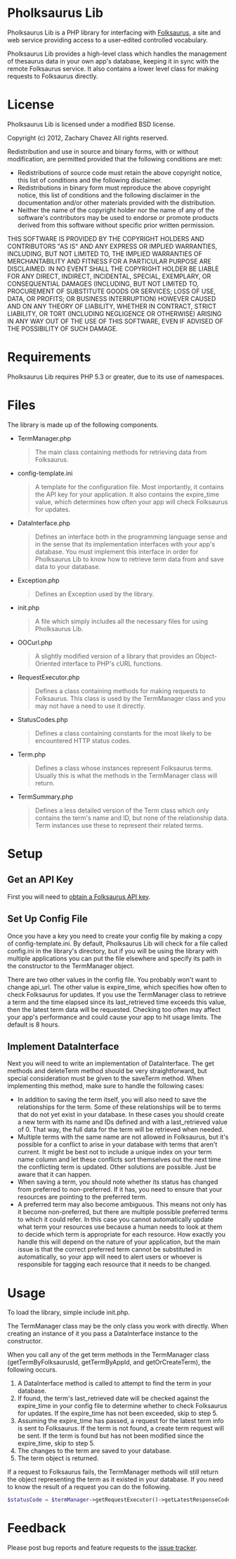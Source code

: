 Pholksaurus Lib
===============
Pholksaurus Lib is a PHP library for interfacing with [Folksaurus][], a site and
web service providing access to a user-edited controlled vocabulary.

[Folksaurus]: http://www.folksaurus.com

Pholksaurus Lib provides a high-level class which handles the management of
thesaurus data in your own app's database, keeping it in sync with the remote
Folksaurus service.  It also contains a lower level class for making requests
to Folksaurus directly.

License
=======
Pholksaurus Lib is licensed under a modified BSD license.

Copyright (c) 2012, Zachary Chavez
All rights reserved.

Redistribution and use in source and binary forms, with or without
modification, are permitted provided that the following conditions are met:
   * Redistributions of source code must retain the above copyright
     notice, this list of conditions and the following disclaimer.
   * Redistributions in binary form must reproduce the above copyright
     notice, this list of conditions and the following disclaimer in the
     documentation and/or other materials provided with the distribution.
   * Neither the name of the copyright holder nor the name of any of the
     software's contributors may be used to endorse or promote products
     derived from this software without specific prior written permission.

THIS SOFTWARE IS PROVIDED BY THE COPYRIGHT HOLDERS AND CONTRIBUTORS "AS IS" AND
ANY EXPRESS OR IMPLIED WARRANTIES, INCLUDING, BUT NOT LIMITED TO, THE IMPLIED
WARRANTIES OF MERCHANTABILITY AND FITNESS FOR A PARTICULAR PURPOSE ARE
DISCLAIMED. IN NO EVENT SHALL THE COPYRIGHT HOLDER BE LIABLE FOR ANY
DIRECT, INDIRECT, INCIDENTAL, SPECIAL, EXEMPLARY, OR CONSEQUENTIAL DAMAGES
(INCLUDING, BUT NOT LIMITED TO, PROCUREMENT OF SUBSTITUTE GOODS OR SERVICES;
LOSS OF USE, DATA, OR PROFITS; OR BUSINESS INTERRUPTION) HOWEVER CAUSED AND
ON ANY THEORY OF LIABILITY, WHETHER IN CONTRACT, STRICT LIABILITY, OR TORT
(INCLUDING NEGLIGENCE OR OTHERWISE) ARISING IN ANY WAY OUT OF THE USE OF THIS
SOFTWARE, EVEN IF ADVISED OF THE POSSIBILITY OF SUCH DAMAGE.

Requirements
============
Pholksaurus Lib requires PHP 5.3 or greater, due to its use of namespaces.

Files
=====
The library is made up of the following components.

* TermManager.php
    > The main class containing methods for retrieving data from Folksaurus.

* config-template.ini
    > A template for the configuration file.  Most importantly, it contains
    > the API key for your application.  It also contains the expire_time
    > value, which determines how often your app will check Folksaurus for
    > updates.

* DataInterface.php
    > Defines an interface both in the programming language sense and in the
    > sense that its implementation interfaces with your app's database.
    > You must implement this interface in order for Pholksaurus Lib to know
    > how to retrieve term data from and save data to your database.

* Exception.php
    > Defines an Exception used by the library.

* init.php
    > A file which simply includes all the necessary files for using
    > Pholksaurus Lib.

* OOCurl.php
    > A slightly modified version of a library that provides an Object-Oriented
    > interface to PHP's cURL functions.

* RequestExecutor.php
    > Defines a class containing methods for making requests to Folksaurus.
    > This class is used by the TermManager class and you may not have a need to use it
    > directly.

* StatusCodes.php
    > Defines a class containing constants for the most likely to be
    > encountered HTTP status codes.

* Term.php
    > Defines a class whose instances represent Folksaurus terms.  Usually this
    > is what the methods in the TermManager class will return.

* TermSummary.php
    > Defines a less detailed version of the Term class which only contains the
    > term's name and ID, but none of the relationship data.  Term instances
    > use these to represent their related terms.

Setup
=====

Get an API Key
--------------

First you will need to [obtain a Folksaurus API key][1].

[1]: http://www.folksaurus.com/profile/dev/register-app

Set Up Config File
------------------

Once you have a key you need to create your config file by making a copy of
config-template.ini.  By default, Pholksaurus Lib will check for a file
called config.ini in the library's directory, but if you will be using
the library with multiple applications you can put the file elsewhere
and specify its path in the constructor to the TermManager object.

There are two other values in the config file.  You probably won't want
to change api_url.  The other value is expire_time, which specifies
how often to check Folksaurus for updates.  If you use the TermManager class
to retrieve a term and the time elapsed since its last_retrieved time
exceeds this value, then the latest term data will be requested.  Checking
too often may affect your app's performance and could cause your app to hit
usage limits.  The default is 8 hours.

Implement DataInterface
-----------------------

Next you will need to write an implementation of DataInterface.  The get
methods and deleteTerm method should be very straightforward, but special
consideration must be given to the saveTerm method.  When implementing this
method, make sure to handle the following cases:

   * In addition to saving the term itself, you will also need to save the
     relationships for the term.  Some of these relationships will be to
     terms that do not yet exist in your database.  In these cases you should
     create a new term with its name and IDs defined and with a
     last_retrieved value of 0.  That way, the full data for the term will
     be retrieved when needed.
   * Multiple terms with the same name are not allowed in Folksaurus, but it's
     possible for a conflict to arise in your database with terms that aren't
     current.  It might be best not to include a unique index on your term name
     column and let these conflicts sort themselves out the next time the
     conflicting term is updated.  Other solutions are possible.  Just be
     aware that it can happen.
   * When saving a term, you should note whether its status has changed from
     preferred to non-preferred.  If it has, you need to ensure that your
     resources are pointing to the preferred term.
   * A preferred term may also become ambiguous.  This means not only has it
     become non-preferred, but there are multiple possible preferred terms
     to which it could refer.  In this case you cannot automatically update
     what term your resources use because a human needs to look at them to
     decide which term is appropriate for each resource.  How exactly you
     handle this will depend on the nature of your application, but the main
     issue is that the correct preferred term cannot be substituted in
     automatically, so your app will need to alert users or whoever is
     responsible for tagging each resource that it needs to be changed.

Usage
=====
To load the library, simple include init.php.

The TermManager class may be the only class you work with directly.  When
creating an instance of it you pass a DataInterface instance to the
constructor.

When you call any of the get term methods in the TermManager class
(getTermByFolksaurusId, getTermByAppId, and getOrCreateTerm), the following
occurs.

1. A DataInterface method is called to attempt to find the term in your
   database.
2. If found, the term's last_retrieved date will be checked against the
   expire_time in your config file to determine whether to check Folksaurus
   for updates.  If the expire_time has not been exceeded, skip to step 5.
3. Assuming the expire_time has passed, a request for the latest term info
   is sent to Folksaurus.  If the term is not found, a create term
   request will be sent.  If the term is found but has not been modified
   since the expire_time, skip to step 5.
4. The changes to the term are saved to your database.
5. The term object is returned.

If a request to Folksaurus fails, the TermManager methods will still return the
object representing the term as it existed in your database.  If you need
to know the result of a request you can do the following.

```php
$statusCode = $termManager->getRequestExecutor()->getLatestResponseCode();
```

Feedback
========
Please post bug reports and feature requests to the [issue tracker][].

[issue tracker]:https://github.com/zpchavez/Pholksaurus-Lib/issues
